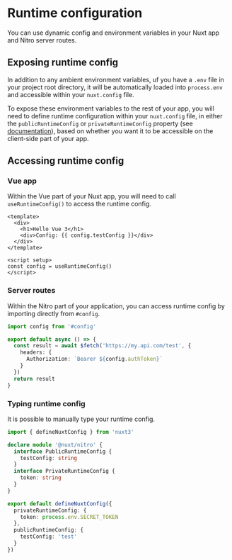 # Runtime configuration

You can use dynamic config and environment variables in your Nuxt app and Nitro server routes.

## Exposing runtime config

In addition to any ambient environment variables, uf you have a `.env` file in your project root directory, it will be automatically loaded into `process.env` and accessible within your `nuxt.config` file.

To expose these environment variables to the rest of your app, you will need to define runtime configuration within your `nuxt.config` file, in either the `publicRuntimeConfig` or `privateRuntimeConfig` property (see [documentation](/docs/directory-structure/nuxt.config#privateruntimeconfig)), based on whether you want it to be accessible on the client-side part of your app.

## Accessing runtime config

### Vue app

Within the Vue part of your Nuxt app, you will need to call `useRuntimeConfig()` to access the runtime config.

```vue
<template>
  <div>
    <h1>Hello Vue 3</h1>
    <div>Config: {{ config.testConfig }}</div>
  </div>
</template>

<script setup>
const config = useRuntimeConfig()
</script>
```

### Server routes

Within the Nitro part of your application, you can access runtime config by importing directly from `#config`.

```ts
import config from '#config'

export default async () => {
  const result = await $fetch('https://my.api.com/test', {
    headers: {
      Authorization: `Bearer ${config.authToken}`
    }
  })
  return result
}
```

### Typing runtime config

It is possible to manually type your runtime config.

```ts [nuxt.config.js|ts]
import { defineNuxtConfig } from 'nuxt3'

declare module '@nuxt/nitro' {
  interface PublicRuntimeConfig {
    testConfig: string
  }
  interface PrivateRuntimeConfig {
    token: string
  }
}

export default defineNuxtConfig({
  privateRuntimeConfig: {
    token: process.env.SECRET_TOKEN
  },
  publicRuntimeConfig: {
    testConfig: 'test'
  }
})
```
